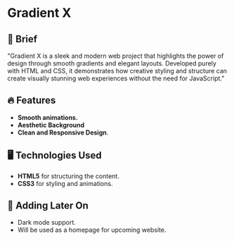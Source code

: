 # Gradient X

## 📌 Brief
"Gradient X is a sleek and modern web project that highlights the power of design through smooth gradients and elegant layouts. Developed purely with HTML and CSS, it demonstrates how creative styling and structure can create visually stunning web experiences without the need for JavaScript."

## 🔥 Features
- **Smooth animations.**
- **Aesthetic Background**
- **Clean and Responsive Design**.

## 🖥️ Technologies Used
- **HTML5** for structuring the content.
- **CSS3** for styling and animations.

## 🚀 Adding Later On
- Dark mode support.
- Will be used as a homepage for upcoming website.
